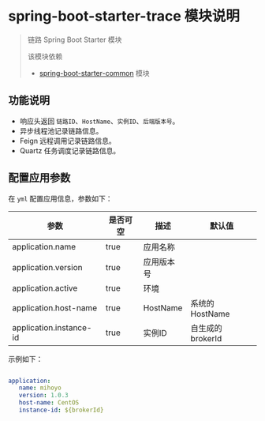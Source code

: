 # spring-boot-starter-trace 模块说明

> 链路 Spring Boot Starter 模块
>
> 该模块依赖
> * [spring-boot-starter-common](../spring-boot-starter-common/README.md) 模块

## 功能说明

* 响应头返回 `链路ID`、`HostName`、`实例ID`、`后端版本号`。
* 异步线程池记录链路信息。
* Feign 远程调用记录链路信息。
* Quartz 任务调度记录链路信息。

## 配置应用参数

在 `yml` 配置应用信息，参数如下：

|参数|是否可空|描述|默认值|
|---|---|---|---|
|application.name|true|应用名称||
|application.version|true|应用版本号||
|application.active|true|环境||
|application.host-name|true|HostName|系统的 HostName|
|application.instance-id|true|实例ID|自生成的 brokerId|

示例如下：

```yml

application:
   name: mihoyo
   version: 1.0.3
   host-name: CentOS
   instance-id: ${brokerId}

```
